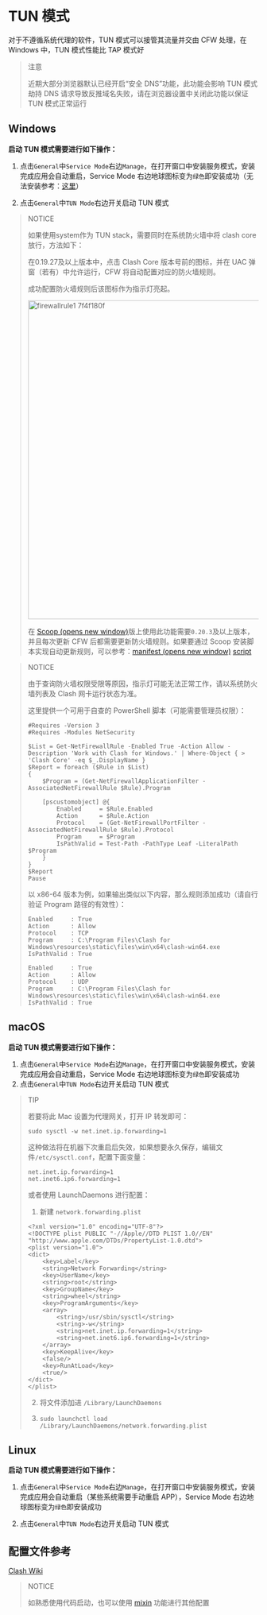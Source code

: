 # TUN 模式

对于不遵循系统代理的软件，TUN 模式可以接管其流量并交由 CFW 处理，在 Windows 中，TUN 模式性能比 TAP 模式好

> 注意
> 
> 近期大部分浏览器默认已经开启“安全 DNS”功能，此功能会影响 TUN 模式劫持 DNS 请求导致反推域名失败，请在浏览器设置中关闭此功能以保证 TUN 模式正常运行

## Windows

**启动 TUN 模式需要进行如下操作：**

1. 点击`General`中`Service Mode`右边`Manage`，在打开窗口中安装服务模式，安装完成应用会自动重启，Service Mode 右边地球图标变为`绿色`即安装成功（无法安装参考：[这里]()）

2. 点击`General`中`TUN Mode`右边开关启动 TUN 模式

> NOTICE
>
> 如果使用system作为 TUN stack，需要同时在系统防火墙中将 clash core 放行，方法如下：
>
> 在0.19.27及以上版本中，点击 Clash Core 版本号前的图标，并在 UAC 弹窗（若有）中允许运行，CFW 将自动配置对应的防火墙规则。
>
> 成功配置防火墙规则后该图标作为指示灯亮起。
>
> <img width="642" alt="firewallrule1 7f4f180f" src="https://github.com/Z-Siqi/Clash-for-Windows_Chinese/assets/77391690/262dec50-0f11-489e-ad8e-241c86753cc8">
>
> 在 [Scoop (opens new window)](https://scoop.sh/)版上使用此功能需要`0.20.3`及以上版本，并且每次更新 CFW 后都需要更新防火墙规则。如果要通过 Scoop 安装脚本实现自动更新规则，可以参考：[manifest (opens new window)](https://github.com/AkariiinMKII/Scoop4kariiin/blob/440f19c6c1cc70176e04221d16c8e806255ca325/bucket/ClashforWindows.json#L49-L70) [script](https://github.com/AkariiinMKII/Scoop4kariiin/blob/440f19c6c1cc70176e04221d16c8e806255ca325/scripts/ClashforWindows/update-firewall-rules.ps1#L1-L22)

> NOTICE
> 
> 由于查询防火墙权限受限等原因，指示灯可能无法正常工作，请以系统防火墙列表及 Clash 网卡运行状态为准。
>
> 这里提供一个可用于自查的 PowerShell 脚本（可能需要管理员权限）：
>
> ```
> #Requires -Version 3
> #Requires -Modules NetSecurity
> 
> $List = Get-NetFirewallRule -Enabled True -Action Allow -Description 'Work with Clash for Windows.' | Where-Object { > 'Clash Core' -eq $_.DisplayName }
> $Report = foreach ($Rule in $List)
> {
>     $Program = (Get-NetFirewallApplicationFilter -AssociatedNetFirewallRule $Rule).Program
> 
>     [pscustomobject] @{
>         Enabled     = $Rule.Enabled
>         Action      = $Rule.Action
>         Protocol    = (Get-NetFirewallPortFilter -AssociatedNetFirewallRule $Rule).Protocol
>         Program     = $Program
>         IsPathValid = Test-Path -PathType Leaf -LiteralPath $Program
>     }
> }
> $Report
> Pause
> ```
>
> 以 x86-64 版本为例，如果输出类似以下内容，那么规则添加成功（请自行验证 Program 路径的有效性）：
> 
> ```
> Enabled     : True
> Action      : Allow
> Protocol    : TCP
> Program     : C:\Program Files\Clash for Windows\resources\static\files\win\x64\clash-win64.exe
> IsPathValid : True
> 
> Enabled     : True
> Action      : Allow
> Protocol    : UDP
> Program     : C:\Program Files\Clash for Windows\resources\static\files\win\x64\clash-win64.exe
> IsPathValid : True
> ```

## macOS

**启动 TUN 模式需要进行如下操作：**

1. 点击`General`中`Service Mode`右边`Manage`，在打开窗口中安装服务模式，安装完成应用会自动重启，Service Mode 右边地球图标变为`绿色`即安装成功
2. 点击`General`中`TUN Mode`右边开关启动 TUN 模式

> TIP
>
> 若要将此 Mac 设置为代理网关，打开 IP 转发即可：
> ```
> sudo sysctl -w net.inet.ip.forwarding=1
> ```
> 这种做法将在机器下次重启后失效，如果想要永久保存，编辑文件`/etc/sysctl.conf`，配置下面变量：
>
> ```
> net.inet.ip.forwarding=1
> net.inet6.ip6.forwarding=1
> ```
> 或者使用 LaunchDaemons 进行配置：
> 
> 1. 新建 `network.forwarding.plist`
> ```
> <?xml version="1.0" encoding="UTF-8"?>
> <!DOCTYPE plist PUBLIC "-//Apple//DTD PLIST 1.0//EN" "http://www.apple.com/DTDs/PropertyList-1.0.dtd">
> <plist version="1.0">
> <dict>
>     <key>Label</key>
>     <string>Network Forwarding</string>
>     <key>UserName</key>
>     <string>root</string>
>     <key>GroupName</key>
>     <string>wheel</string>
>     <key>ProgramArguments</key>
>     <array>
>         <string>/usr/sbin/sysctl</string>
>         <string>-w</string>
>         <string>net.inet.ip.forwarding=1</string>
>         <string>net.inet6.ip6.forwarding=1</string>
>     </array>
>     <key>KeepAlive</key>
>     <false/>
>     <key>RunAtLoad</key>
>     <true/>
> </dict>
> </plist>
> ```
>
> 2. 将文件添加进 `/Library/LaunchDaemons`
> 
> 3. `sudo launchctl load /Library/LaunchDaemons/network.forwarding.plist`

## Linux

**启动 TUN 模式需要进行如下操作：**

1. 点击`General`中`Service Mode`右边`Manage`，在打开窗口中安装服务模式，安装完成应用会自动重启（某些系统需要手动重启 APP），Service Mode 右边地球图标变为`绿色`即安装成功

2. 点击`General`中`TUN Mode`右边开关启动 TUN 模式

## 配置文件参考

[Clash Wiki](https://web.archive.org/web/20230320130849/https://github.com/Dreamacro/clash/wiki/Clash-Premium-Features)

> NOTICE
>
> 如熟悉使用代码启动，也可以使用 [mixin]() 功能进行其他配置
